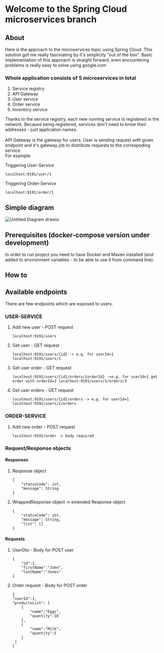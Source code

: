 # Welcome to the Spring Cloud microservices branch
## About
Here is the approach to the microservices topic using Spring Cloud. This solution got me really fascinating by it's simplicity "out of the box". Basic implementation of this approach is straight forward, even encountering problems is really easy to solve using google.com
<h3>Whole application consists of 5 microservices in total</h3>
<ol>
  <li>Service registry</li>
  <li>API Gateway</li>
  <li>User service</li>
  <li>Order service</li>
<li>Inventory service</li>
</ol>
Thanks to the service registry, each new running service is registered in the network. Because being registered, services don't need to know their addresses - just application names.
<br><br>API Gateway is the gateway for users. User is sending request with given endpoint and it's gateway job to distribute requests to the correspoding service.
<br>For example:

Triggering User-Service

    localhost:9191/user/1

Triggering Order-Service

    localhost:9191/order/1


## Simple diagram
![Untitled Diagram drawio](https://user-images.githubusercontent.com/88575348/211272444-a8833801-e8bc-4e46-bdfe-e2314cd74043.png)

## Prerequisites (docker-compose version under development)
In order to run project you need to have Docker and Maven installed (and added to environment variables - to be able to use it from command line).
## How to

## Available endpoints
There are few endpoints which are exposed to users.
### USER-SERVICE
<ol>
<li>Add new user - POST request

    localhost:9191/users
</li>
<li>Get user - GET request

    localhost:9191/users/{id} -> e.g. for userId=1 localhost:9191/users/1 
</li>
<li>Get user order - GET request

    localhost:9191/users/{id}/orders/{orderId} ->e.g. for userId=1 get order with orderId=3 localhost:9191/users/1/orders/3
</li>
<li>Get user orders - GET request

    localhost:9191/users/{id}/orders -> e.g. for userId=1 localhost:9191/users/1/orders
</li>
</ol>

### ORDER-SERVICE
<ol>
<li>Add new order - POST request

    localhost:9191/order -> body required

</li>
</ol>

### Request/Response objects
#### Responses
<ol>
<li>Response object

    {
        "statusCode": int,
        "message": String
    }
</li>
<li>WrappedResponse object -> extended Response object

    {
        "statusCode": int,
        "message": String,
        "list": []
    }
</li>
</ol>

#### Requests
<ol>
<li>UserDto - Body for POST user

    {
        "id":1,
        "firstName":"John",
        "lastName":"Jones"
    }
</li>
<li>Order request - Body for POST order

    {
    "userId":1,
    "productsList": [
        {
            "name":"Eggs",
            "quantity":10
        },
        {
            "name":"Milk",
            "quantity":5
        }
     ]
    }
</li>
</ol>

